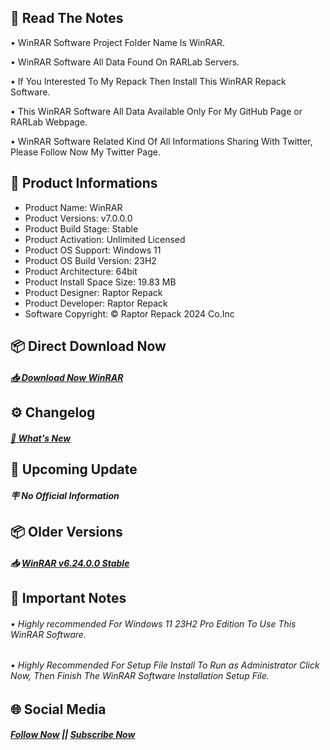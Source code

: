 ## 📝 Read The Notes

• WinRAR Software Project Folder Name  Is WinRAR.

• WinRAR Software All Data Found On RARLab Servers.

• If You Interested To My Repack Then Install This WinRAR Repack Software.

• This WinRAR Software All Data Available Only For My GitHub Page or RARLab Webpage.

• WinRAR Software Related Kind Of All Informations Sharing With Twitter, Please Follow Now My Twitter Page.

## 📑 Product Informations

- Product Name: WinRAR
- Product Versions: v7.0.0.0
- Product Build Stage: Stable
- Product Activation: Unlimited Licensed 
- Product OS Support: Windows 11
- Product OS Build Version: 23H2
- Product Architecture: 64bit
- Product Install Space Size: 19.83 MB
- Product Designer: Raptor Repack
- Product Developer: Raptor Repack
- Software Copyright: © Raptor Repack 2024 Co.Inc

## 📦 Direct Download Now

##### [📥 Download Now WinRAR](https://github.com/RaptorRepack/RaptorRepack/releases/download/Download/WinRAR_v7.0.0.0.exe)

## ⚙️ Changelog

##### [💎 What's New](https://github.com/RaptorRepack/WinRAR/releases/tag/v7.0.0)

## 📢 Upcoming Update

##### 🪧 No Official Information

## 📦 Older Versions

##### 📥 [WinRAR v6.24.0.0 Stable](https://github.com/RaptorRepack/WinRAR/releases/tag/v6.24)

## 📝 Important Notes

###### • Highly recommended For Windows 11 23H2 Pro Edition To Use This WinRAR Software.

###### • Highly Recommended For Setup File Install To Run as Administrator Click Now, Then Finish The WinRAR Software Installation Setup File.

## 🌐 Social Media

##### [Follow Now](https://twitter.com/raptorrepack) || [Subscribe Now](https://youtube.com/@RaptorRepack)
